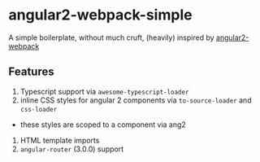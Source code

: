 # angular2-webpack-simple

A simple boilerplate, without much cruft, (heavily) inspired by [angular2-webpack][ang2-webpack]

## Features

1. Typescript support via `awesome-typescript-loader`
1. inline CSS styles for angular 2 components via `to-source-loader` and `css-loader`
 - these styles are scoped to a component via ang2
1. HTML template imports
1. `angular-router` (3.0.0) support


[ang2-webpack]: https://github.com/preboot/angular2-webpack